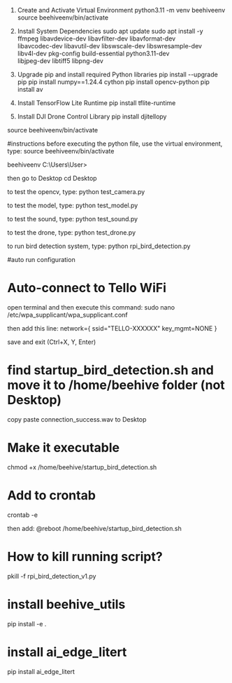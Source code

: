 1. Create and Activate Virtual Environment
python3.11 -m venv beehiveenv
source beehiveenv/bin/activate

2. Install System Dependencies
sudo apt update
sudo apt install -y \
  ffmpeg libavdevice-dev libavfilter-dev libavformat-dev \
  libavcodec-dev libavutil-dev libswscale-dev libswresample-dev \
  libv4l-dev pkg-config build-essential python3.11-dev \
  libjpeg-dev libtiff5 libpng-dev

3. Upgrade pip and install required Python libraries
pip install --upgrade pip
pip install numpy==1.24.4 cython
pip install opencv-python
pip install av

4. Install TensorFlow Lite Runtime
pip install tflite-runtime

5. Install DJI Drone Control Library
pip install djitellopy

source beehiveenv/bin/activate


#instructions
before executing the python file, use the virtual environment, type:
source beehiveenv/bin/activate

beehiveenv C:\Users\User>

then go to Desktop
cd Desktop

to test the opencv, type:
python test_camera.py

to test the model, type:
python test_model.py

to test the sound, type:
python test_sound.py

to test the drone, type:
python test_drone.py

to run bird detection system, type:
python rpi_bird_detection.py


#auto run configuration

# Auto-connect to Tello WiFi

open terminal and then execute this command:
sudo nano /etc/wpa_supplicant/wpa_supplicant.conf

then add this line:
network={
    ssid="TELLO-XXXXXX"
    key_mgmt=NONE
}

save and exit (Ctrl+X, Y, Enter)

# find startup_bird_detection.sh and move it to /home/beehive folder (not Desktop)
copy paste connection_success.wav to Desktop

# Make it executable
chmod +x /home/beehive/startup_bird_detection.sh

# Add to crontab
crontab -e

then add:
@reboot /home/beehive/startup_bird_detection.sh

# How to kill running script?
pkill -f rpi_bird_detection_v1.py

# install beehive_utils
pip install -e .

# install ai_edge_litert
pip install ai_edge_litert